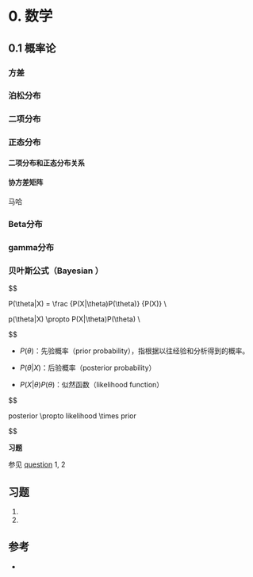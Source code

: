 # 0. 数学

## 0.1 概率论

### 方差



### 泊松分布

### 二项分布

### 正态分布

####  二项分布和正态分布关系

#### 协方差矩阵

马哈



### Beta分布

### gamma分布

### 贝叶斯公式（Bayesian ）




$$



P(\theta|X) = \frac {P(X|\theta)P(\theta)} {P(X)} \\

p(\theta|X) \propto P(X|\theta)P(\theta) \\



$$




- $P(\theta)$：先验概率（prior probability），指根据以往经验和分析得到的概率。 

- $P(\theta|X)$：后验概率（posterior probability）

- $P(X|\theta)P(\theta)$：似然函数（likelihood function）




$$



  posterior \propto likelihood \times prior



$$




**习题**

参见 [question](https://github.com/xuxiangwen/ai/blob/master/question.md) 1, 2

## 



## 习题

1. 

   

2. 





## 参考

- 